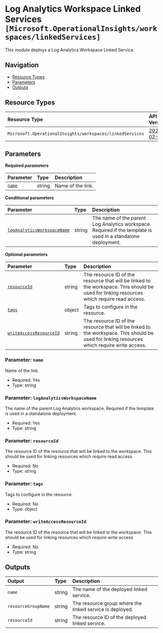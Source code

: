 # Log Analytics Workspace Linked Services `[Microsoft.OperationalInsights/workspaces/linkedServices]`

This module deploys a Log Analytics Workspace Linked Service.

## Navigation

- [Resource Types](#Resource-Types)
- [Parameters](#Parameters)
- [Outputs](#Outputs)

## Resource Types

| Resource Type | API Version |
| :-- | :-- |
| `Microsoft.OperationalInsights/workspaces/linkedServices` | [2025-02-01](https://learn.microsoft.com/en-us/azure/templates/Microsoft.OperationalInsights/2025-02-01/workspaces/linkedServices) |

## Parameters

**Required parameters**

| Parameter | Type | Description |
| :-- | :-- | :-- |
| [`name`](#parameter-name) | string | Name of the link. |

**Conditional parameters**

| Parameter | Type | Description |
| :-- | :-- | :-- |
| [`logAnalyticsWorkspaceName`](#parameter-loganalyticsworkspacename) | string | The name of the parent Log Analytics workspace. Required if the template is used in a standalone deployment. |

**Optional parameters**

| Parameter | Type | Description |
| :-- | :-- | :-- |
| [`resourceId`](#parameter-resourceid) | string | The resource ID of the resource that will be linked to the workspace. This should be used for linking resources which require read access. |
| [`tags`](#parameter-tags) | object | Tags to configure in the resource. |
| [`writeAccessResourceId`](#parameter-writeaccessresourceid) | string | The resource ID of the resource that will be linked to the workspace. This should be used for linking resources which require write access. |

### Parameter: `name`

Name of the link.

- Required: Yes
- Type: string

### Parameter: `logAnalyticsWorkspaceName`

The name of the parent Log Analytics workspace. Required if the template is used in a standalone deployment.

- Required: Yes
- Type: string

### Parameter: `resourceId`

The resource ID of the resource that will be linked to the workspace. This should be used for linking resources which require read access.

- Required: No
- Type: string

### Parameter: `tags`

Tags to configure in the resource.

- Required: No
- Type: object

### Parameter: `writeAccessResourceId`

The resource ID of the resource that will be linked to the workspace. This should be used for linking resources which require write access.

- Required: No
- Type: string

## Outputs

| Output | Type | Description |
| :-- | :-- | :-- |
| `name` | string | The name of the deployed linked service. |
| `resourceGroupName` | string | The resource group where the linked service is deployed. |
| `resourceId` | string | The resource ID of the deployed linked service. |
